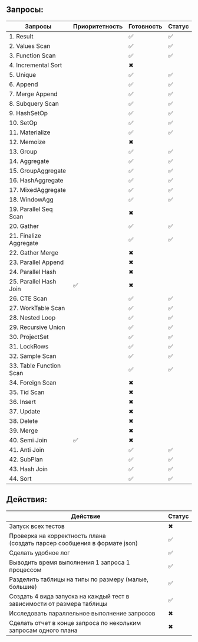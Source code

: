 ## Запросы:

| Запросы                 | Приоритетность | Готовность | Статус |
|-------------------------| ------------ | - | ------ |
| 1. Result               |              | ✅ |    ✅    |
| 2. Values Scan          |              | ✅ |    ✅    |
| 3. Function Scan        |              | ✅  |   ✅     |
| 4. Incremental Sort     |              | ✖ |        |
| 5. Unique               |              | ✅ |    ✅    |
| 6. Append               |              | ✅  |    ✅    |
| 7. Merge Append         |              | ✅ |   ✅     |
| 8. Subquery Scan        |              | ✅ |   ✅     |
| 9. HashSetOp            |              | ✅ |   ✅     |
| 10. SetOp               |              | ✅ |   ✅     |
| 11. Materialize         |              | ✅ |   ✅     |
| 12. Memoize             |              | ✖ |        |
| 13. Group               |              | ✅ |    ✅    |
| 14. Aggregate           |              | ✅ |   ✅     |
| 15. GroupAggregate      |              | ✅ |   ✅     |
| 16. HashAggregate       |              | ✅ |   ✅      |
| 17. MixedAggregate      |              | ✅ |    ✅    |
| 18. WindowAgg           |              | ✅  |   ✅     |
| 19. Parallel Seq Scan   |              | ✖ |        |
| 20. Gather              |              | ✅ |   ✅     |
| 21. Finalize Aggregate  |              | ✅ |   ✅     |
| 22. Gather Merge        |              | ✖ |        |
| 23. Parallel Append     |              | ✖ |        |
| 24. Parallel Hash       |              | ✖ |        |
| 25. Parallel Hash Join  | ✅            | ✖ |        |
| 26. CTE Scan            |              | ✅ |    ✅    |
| 27. WorkTable Scan      |              | ✅  |   ✅      |
| 28. Nested Loop         |              |  ✅ |    ✅    |
| 29. Recursive Union     |              | ✅  |   ✅      |
| 30. ProjectSet          |              | ✅ |    ✅    |
| 31. LockRows            |              | ✅ |   ✅     |
| 32. Sample Scan         |              | ✅ |    ✅    |
| 33. Table Function Scan |              | ✅ |   ✅     |
| 34. Foreign Scan        |              | ✖ |        |
| 35. Tid Scan            |              | ✖ |        |
| 36. Insert              |              | ✖ |        |
| 37. Update              |              | ✖ |        |
| 38. Delete              |              | ✖ |        |
| 39. Merge               |              | ✖ |        |
| 40. Semi Join           | ✅            | ✖ |        |
| 41. Anti Join           |             | ✅ |   ✅     |
| 42. SubPlan             |             | ✅ |    ✅    |
| 43. Hash Join           |             | ✅ |    ✅    |
| 44. Sort                |              |  ✅ |    ✅    |

## Действия:

| Действие                                                                      | Статус |
|-------------------------------------------------------------------------------|---|
 | Запуск всех тестов                                                            | ✖ |
  | Проверка на корректность плана <br/>(создать парсер сообщения в формате json) | ✅  |
| Сделать удобное лог                                                           | ✅ |
| Выводить время выполнения 1 запроса 1 процессом                               | ✅ |
| Разделить таблицы на типы по размеру (малые, большие)                         | ✅ |
| Создать 4 вида запуска на каждый тест в зависимости от размера таблицы        | ✅ |
| Исследовать параллельное выполнение запросов                                  |  ✖ |
| Сделать отчет в конце запроса по некольким запросам одного плана              |  ✖ |

 